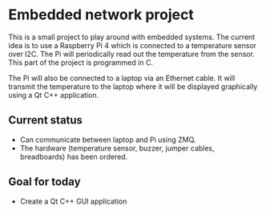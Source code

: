 # Embedded network project
This is a small project to play around with embedded systems. The current idea is to use a Raspberry Pi 4 which is
connected to a temperature sensor over I2C. The Pi will periodically read out the temperature from the sensor. This part
of the project is programmed in C.

The Pi will also be connected to a laptop via an Ethernet cable. It will transmit the temperature to the laptop where it
will be displayed graphically using a Qt C++ application.

## Current status
* Can communicate between laptop and Pi using ZMQ.
* The hardware (temperature sensor, buzzer, jumper cables, breadboards) has been ordered.

## Goal for today
* Create a Qt C++ GUI application
